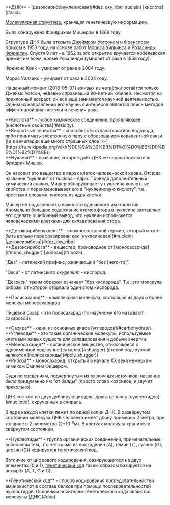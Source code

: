 <div name = "dna">
**ДНК** - [дезоксирибонуклеиновая](#dez_oxy_ribo_nuclein) [кислота](#asid).

[Молекулярная структура](#dna_struct), хранящая генетическую информацию.

Была обнаружена Фридрихом Мишером в 1869 году.

Структура ДНК была открыта [Джеймсом Уотсоном](#Watson) и [Френсисом Криком](#Crick) в 1953 году, на основе работ [Мориса Уилкинса](#Wilkins) и [Розалинды Франклин](#Franklin). Спустя 9 лет - в 1962 за это открытие вручается нобелевская премия им всем, кроме Розалинды (умирает от рака в 1958 году).

Френсис Крик - умирает от рака в 2004 году.

Морис Уилкинс - умирает от рака в 2004 году.

На данный момент (2018-05-07) вживых из четвёрки остаётся только Джеймс Уотсон, недавно справивший 90-летний юбилей. Несмотря на приклонный возраст, он всё ещё занимается научной деятельностью. Одним из направлений его научных интересов является поиск методов эффективной диагностики и лечения рака.

</div>

<div name="asid">
**Кислота** - любое химическое соединение, проявляющее [кислотные свойства](#asidity).
</div>

<div name="asidity">
**Кислотные свойства** - способность отдавать катион водорода, либо принимать электронную пару с образованием ковалентной связи ([и в википедии ещё много страшных слов >>](https://ru.wikipedia.org/wiki/%D0%9A%D0%B8%D1%81%D0%BB%D0%BE%D1%82%D1%8B))
</div>

<div name="nuclein">
**Нуклеин** - название, которое даёт ДНК её первооткрыватель Фридрих Мишер. 
        
Он находит это вещество в ядрах клеток человеческой крови. Отсюда название "нуклеин" от *nucleus* - ядро. 
Проведя дополнительный химический анализ, Мишер обнаруживает у нуклеина кислотные свойства и 
переименовывает его в "нуклеиновую кислоту", т.е. простыми словами, кислота из ядра клетки. 

Мишер не подозревает о важности сделанного им открытия. Аномально большое содержание атомов фтора в нуклеине 
заставляет его сделать ошибочный вывод, что нуклеин используется человеческими клетками для складирования фтора.
</div>

<div name="dez_oxy_ribo_nuclein">
**Дезоксирибонуклеин** - сложносоставной термин, который может быть вольно перефразирован как [нуклеиновая](#nuclein) [дезоксирибоза](#dez_oxy_ribo)
</div>

<div name="dez_oxy_ribo">
**Дезоксирибоза** - вещество, производное от [моносахарида](#mono_shugger) [рибозы](#riboza).

"Дез" - латинский префикс, означающий "без \[чего-то\]".

"Окси" - от латинского *oxygenium* - кислород.

"Дезокси" таким образом означает "без кислорода". Т.е. это молекула рибозы, от которой оторвали один атом кислорода.
</div>

<div name="poly_shugger">
**Полисахарид** - комплексная молекула, состоящая из двух и более молекул моносахаридов

Пищевой сахар - это полисахарид (по-научному его называют сахарозой).
</div>

<div name="shugger">
**Сахара** - один из основных видов [углеводов](#carbohydrate).
</div>

<div name="carbohydrate">
**Углеводы** - это такие органические молекулы, используемые клетками живых существ для складирования и добычи энергии.
</div>

<div name="mono_shugger">
**Моносахарид** - органическое вещество, относящееся к одноимённой подгруппе [сахаров](#shugger) (второй подгруппой являются [полисахариды](#poly_shugger))
</div>

<div name="riboza">
**Рибоза** - моносахарид, открытый в начале XX века немецким химиком Эмилем Фишером. 

Судя по сведениям, подчерпнутым из различных источнков, название было придуманно им "от балды" (просто слово красивое, и звучит прикольно).
</div>

<div name="dna_struct">
ДНК состоит из двух дублирующих друг друга цепочек [нуклеотидов](#nucliotid), скрученных в спираль. 

В ядре каждой клетки лежит по одной копии ДНК. В развёрнутом состоянии молекула ДНК человека имеет длину примерно 2 метра, при толщине в 2 нанометра (2*10<sup>-9</sup>м). 
В клетках молекула хранится в свёрнутом состоянии.
</div>

<div name="nucliotid">
**Нуклеотиды** - группа органических соединений, примечательные восновном тем, что четырьмя из них (аденин (A), темин (T), гуанин (G), циозин (C)) кодируется генетический код. 

Вотличие от цифрового кодирования, базирующегося на двух элементах (0 и 1), [генетический код](#genetic_code) таким образом базируется на четырёх (A, T, G и C).  
</div>

<div name="genetic_code">
**Генетический код** - способ кодирования последовательностей аминокислот в составе белков при помощи последовательностей нуклиотидов. Основным носителем генетического кода являются молекулы [ДНК](#dna).


</div>